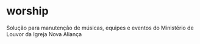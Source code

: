 # worship
Solução para manutenção de músicas, equipes e eventos do Ministério de Louvor da Igreja Nova Aliança
